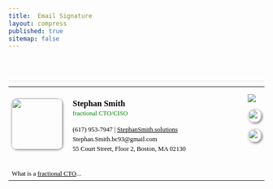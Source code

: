 ```yaml
---
title:  Email Signature
layout: compress
published: true
sitemap: false
---
```


<br>
<br>
<table id="aa" style="font-size: 0.9em; min-width: 400px; max-width: 550px; font-family: 'Trebuchet MS';">
    <tr>
        <td width="5%" style="padding-right: 10px;">
            <img src="https://stephansmith.solutions/assets/clients/stephan-smith-avatar.png" class="ha" />
        </td>
        <td style="padding-left: 10px;">
            <h4 style="font-size: 1.3em !important; margin-bottom: 0px !important; padding-bottom: 0px !important;">
                Stephan Smith
            </h4>
            <p style="color: green; margin-top: 0px;">
                fractional CTO/CISO
            </p> 
            <p stkyle="margin-top: 2em;">
                <a href="tel:6179537947" style="text-decoration: none; color: #000">
                    (617) 953-7947
                </a> 
                | 
                <a href="https://StephanSmith.Solutions" target="site" style="color: #000 !important;">
                    StephanSmith.solutions
                </a>
            <br>
            Stephan.Smith.bc93@gmail.com
            <br>
            55 Court Street, Floor 2, Boston, MA 02130  
            </p>
        </td>
        <td  width="5%" style="padding-left: 10px;" valign="top">
            <p>
                <a href="https://www.linkedin.com/in/stephansmithbc93/" target="_blank">
                  <img class="hover-image" src="https://StephanSmith.solutions/assets/images/linkedIn.jpeg" class="hi"/>
                </a>
            </p>
            <p>
                <a href="https://github.com/d1b1" target="_blank">
                  <img class="hi" src="https://StephanSmith.solutions/assets/images/github.png"  />
                </a>
            </p>
            <p>
                <a href="https://calendly.com/stephan-smith/introduction?back=1&month=2024-04" target="_blank">
                    <img src="https://StephanSmith.solutions/assets/images/calendly.png" class="hi">
                </a>
            </p>
        </td>
    </tr>
    <tr>
        <td colspan="3" style="padding-top: 15px;">
            What is a <a href="https://stephansmith.solutions/what_is_a_fractional_cto" style="color: #000;" target="site">fractional CTO</a>...
        </td>
    </tr>
</table>

<style>
#aa { 
    border-top: 1px solid #DFDFDF;
    padding-top: 10px;
    color: #000; 
    line-height: 1.5em;
}
img.hi {
    border-radius: 15px; 
    border: 1px solid #DFDFDF;
    width: 25px;
    box-shadow: 2px 2px 4px rgba(0, 0, 0, 0.5);
}
img.hi:hover { 
    box-shadow: 4px 4px 4px rgb(138, 178, 211);
}
img.ha {
    border-radius: 10px; 
    width: 100px;
    box-shadow: 1px 1px 4px rgba(0, 0, 0, 0.5);
}
img.ha:hover {  
    box-shadow: 5px 5px 10px rgb(138, 178, 211);
}
</style>